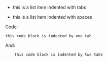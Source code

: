 +   this is a list item
    indented with tabs

+   this is a list item
    indented with spaces

Code:

    this code block is indented by one tab

And:

        this code block is indented by two tabs
